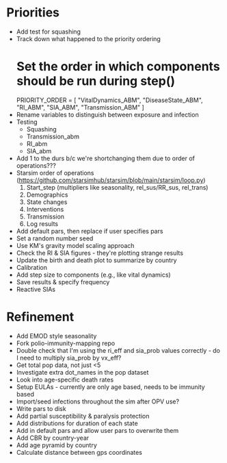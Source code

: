 # Priorities
- Add test for squashing
- Track down what happened to the priority ordering
    # Set the order in which components should be run during step()
    PRIORITY_ORDER = [
        "VitalDynamics_ABM",
        "DiseaseState_ABM",
        "RI_ABM",
        "SIA_ABM",
        "Transmission_ABM"
    ]
- Rename variables to distinguish between exposure and infection
- Testing
    - Squashing
    - Transmission_abm
    - RI_abm
    - SIA_abm
- Add 1 to the durs b/c we're shortchanging them due to order of operations???
- Starsim order of operations (https://github.com/starsimhub/starsim/blob/main/starsim/loop.py)
    1. Start_step (multipliers like seasonality, rel_sus/RR_sus, rel_trans)
    2. Demographics
    3. State changes
    4. Interventions
    5. Transmission
    6. Log results
- Add default pars, then replace if user specifies pars
- Set a random number seed
- Use KM's gravity model scaling approach
- Check the RI & SIA figures - they're plotting strange results
- Update the birth and death plot to summarize by country
- Calibration
- Add step size to components (e.g., like vital dynamics)
- Save results & specify frequency
- Reactive SIAs

# Refinement
- Add EMOD style seasonality
- Fork polio-immunity-mapping repo
- Double check that I'm using the ri_eff and sia_prob values correctly - do I need to multiply sia_prob by vx_eff?
- Get total pop data, not just <5
- Investigate extra dot_names in the pop dataset
- Look into age-specific death rates
- Setup EULAs - currently are only age based, needs to be immunity based
- Import/seed infections throughout the sim after OPV use?
- Write pars to disk
- Add partial susceptibility & paralysis protection
- Add distributions for duration of each state
- Add in default pars and allow user pars to overwrite them
- Add CBR by country-year
- Add age pyramid by country
- Calculate distance between gps coordinates
